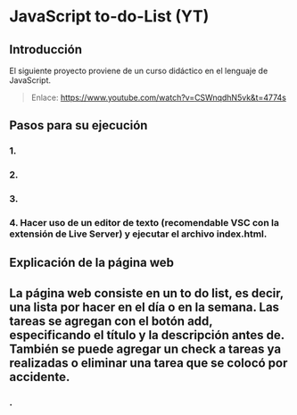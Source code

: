 # JavaScript to-do-List (YT)

## Introducción
El siguiente proyecto proviene de un curso didáctico en el lenguaje de JavaScript. 
> Enlace: https://www.youtube.com/watch?v=CSWnqdhN5vk&t=4774s

## Pasos para su ejecución
### 1. 
### 2. 
### 3. 
### 4. Hacer uso de un editor de texto (recomendable VSC con la extensión de Live Server) y ejecutar el archivo index.html.

## Explicación de la página web
## La página web consiste en un to do list, es decir, una lista por hacer en el día o en la semana. Las tareas se agregan con el botón add, especificando el título y la descripción antes de. También se puede agregar un check a tareas ya realizadas o eliminar una tarea que se colocó por accidente.
### .
